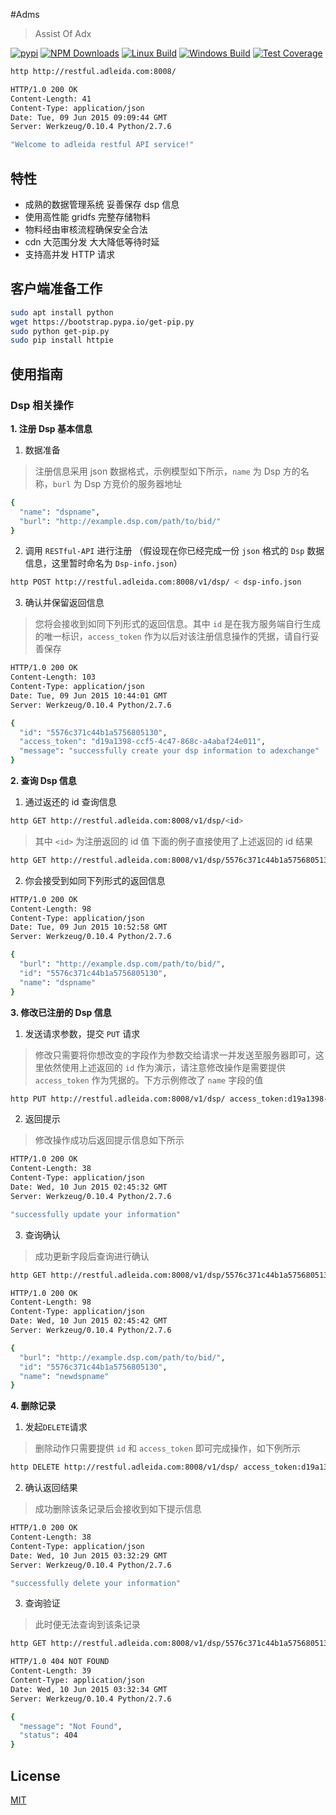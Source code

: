 #Adms

> Assist Of Adx

  [![pypi][pypi-image]][pypi-url]
  [![NPM Downloads][downloads-image]][downloads-url]
  [![Linux Build][travis-image]][travis-url]
  [![Windows Build][appveyor-image]][appveyor-url]
  [![Test Coverage][coveralls-image]][coveralls-url] 

```bash
http http://restful.adleida.com:8008/

HTTP/1.0 200 OK
Content-Length: 41
Content-Type: application/json
Date: Tue, 09 Jun 2015 09:09:44 GMT
Server: Werkzeug/0.10.4 Python/2.7.6

"Welcome to adleida restful API service!"
```


## 特性
 
  * 成熟的数据管理系统 妥善保存 dsp 信息
  * 使用高性能 gridfs 完整存储物料
  * 物料经由审核流程确保安全合法
  * cdn 大范围分发 大大降低等待时延
  * 支持高并发 HTTP 请求


## 客户端准备工作

```bash
sudo apt install python
wget https://bootstrap.pypa.io/get-pip.py
sudo python get-pip.py
sudo pip install httpie
```


## 使用指南

### Dsp 相关操作

**1. 注册 Dsp 基本信息**

  1. 数据准备
  > 注册信息采用 json 数据格式，示例模型如下所示，`name` 为 Dsp 方的名称，`burl` 为 Dsp 方竞价的服务器地址

  ```bash
{
    "name": "dspname",
    "burl": "http://example.dsp.com/path/to/bid/"
}
  ```


  2. 调用 `RESTful-API` 进行注册 （假设现在你已经完成一份 `json` 格式的 `Dsp` 数据信息，这里暂时命名为 `Dsp-info.json`）
  ```bash
http POST http://restful.adleida.com:8008/v1/dsp/ < dsp-info.json
  ```

  3. 确认并保留返回信息
  > 您将会接收到如同下列形式的返回信息。其中 `id` 是在我方服务端自行生成的唯一标识，`access_token` 作为以后对该注册信息操作的凭据，请自行妥善保存

  ```bash
HTTP/1.0 200 OK
Content-Length: 103
Content-Type: application/json
Date: Tue, 09 Jun 2015 10:44:01 GMT
Server: Werkzeug/0.10.4 Python/2.7.6

{
    "id": "5576c371c44b1a5756805130",
    "access_token": "d19a1398-ccf5-4c47-868c-a4abaf24e011",
    "message": "successfully create your dsp information to adexchange"
}
  ```

**2. 查询 Dsp 信息**

  1. 通过返还的 id 查询信息

  ```bash
http GET http://restful.adleida.com:8008/v1/dsp/<id>
  ```

  > 其中 `<id>` 为注册返回的 id 值 下面的例子直接使用了上述返回的 id 结果

  ```bash
http GET http://restful.adleida.com:8008/v1/dsp/5576c371c44b1a5756805130
  ```

  2. 你会接受到如同下列形式的返回信息

  ```bash
HTTP/1.0 200 OK
Content-Length: 98
Content-Type: application/json
Date: Tue, 09 Jun 2015 10:52:58 GMT
Server: Werkzeug/0.10.4 Python/2.7.6
 
{
    "burl": "http://example.dsp.com/path/to/bid/", 
    "id": "5576c371c44b1a5756805130", 
    "name": "dspname"
}
  ```

**3. 修改已注册的 Dsp 信息**

  1. 发送请求参数，提交 `PUT` 请求
  > 修改只需要将你想改变的字段作为参数交给请求一并发送至服务器即可，这里依然使用上述返回的 `id` 作为演示，请注意修改操作是需要提供 `access_token` 作为凭据的。下方示例修改了 `name` 字段的值

  ```bash
http PUT http://restful.adleida.com:8008/v1/dsp/ access_token:d19a1398-ccf5-4c47-868c-a4abaf24e011 id=5576c371c44b1a5756805130 name=newdspname
  ```

  2. 返回提示
  > 修改操作成功后返回提示信息如下所示

  ```bash
HTTP/1.0 200 OK
Content-Length: 38
Content-Type: application/json
Date: Wed, 10 Jun 2015 02:45:32 GMT
Server: Werkzeug/0.10.4 Python/2.7.6

"successfully update your information"
  ```

  3. 查询确认
  > 成功更新字段后查询进行确认

  ```bash
http GET http://restful.adleida.com:8008/v1/dsp/5576c371c44b1a5756805130
  ```

  ```bash
HTTP/1.0 200 OK
Content-Length: 98
Content-Type: application/json
Date: Wed, 10 Jun 2015 02:45:42 GMT
Server: Werkzeug/0.10.4 Python/2.7.6

{
    "burl": "http://example.dsp.com/path/to/bid/", 
    "id": "5576c371c44b1a5756805130", 
    "name": "newdspname"
}
  ```


**4. 删除记录**

  1. 发起`DELETE`请求
  > 删除动作只需要提供 `id` 和 `access_token` 即可完成操作，如下例所示

  ```bash
http DELETE http://restful.adleida.com:8008/v1/dsp/ access_token:d19a1398-ccf5-4c47-868c-a4abaf24e011 id=5576c371c44b1a5756805130
  ```

  2. 确认返回结果
  > 成功删除该条记录后会接收到如下提示信息

  ```bash
HTTP/1.0 200 OK
Content-Length: 38
Content-Type: application/json
Date: Wed, 10 Jun 2015 03:32:29 GMT
Server: Werkzeug/0.10.4 Python/2.7.6

"successfully delete your information"
  ```
         
  3. 查询验证
  > 此时便无法查询到该条记录

  ```bash
http GET http://restful.adleida.com:8008/v1/dsp/5576c371c44b1a5756805130

HTTP/1.0 404 NOT FOUND
Content-Length: 39
Content-Type: application/json
Date: Wed, 10 Jun 2015 03:32:34 GMT
Server: Werkzeug/0.10.4 Python/2.7.6

{
    "message": "Not Found", 
    "status": 404
}
  ```
         
## License         

  [MIT](LICENSE)


[pypi-image]: https://img.shields.io/pypi/v/Scrapy.svg
[pypi-url]: https://pypi.python.org/pypi
[downloads-image]: https://img.shields.io/npm/dm/express.svg
[downloads-url]: https://wiki.jovibox.org
[travis-image]: https://img.shields.io/travis/strongloop/express/master.svg?label=linux
[travis-url]: http://wiki.jovibox.org
[appveyor-image]: https://img.shields.io/appveyor/ci/dougwilson/express/master.svg?label=windows
[appveyor-url]: https://ci.appveyor.com/project/dougwilson/express
[coveralls-image]: https://img.shields.io/coveralls/strongloop/express/master.svg
[coveralls-url]: https://coveralls.io/r/strongloop/express?branch=master
